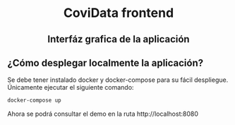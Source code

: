 # <center> CoviData frontend </center>
## <center> Interfáz grafica de la aplicación </center>


## ¿Cómo desplegar localmente la aplicación?
Se debe tener instalado docker y docker-compose para su fácil despliegue. Únicamente ejecutar el siguiente comando:
~~~bash
docker-compose up
~~~

Ahora se podrá consultar el demo en la ruta http://localhost:8080